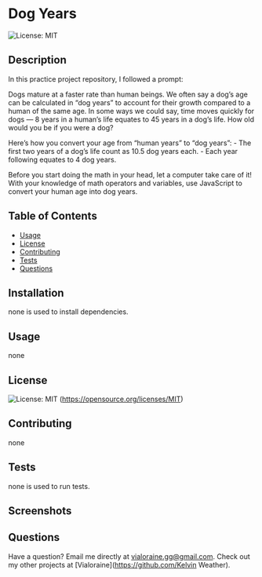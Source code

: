 # Dog Years
  ![License: MIT](https://img.shields.io/badge/License-MIT-yellow.svg)
  ## Description
  In this practice project repository, I followed a prompt:
  
  Dogs mature at a faster rate than human beings. We often say a dog’s age can be calculated in “dog years” to account for their growth compared to a human of the same age. In some ways we could say, time moves quickly for dogs — 8 years in a human’s life equates to 45 years in a dog’s life. How old would you be if you were a dog?

  Here’s how you convert your age from “human years” to “dog years”:
    - The first two years of a dog’s life count as 10.5 dog years each.
    - Each year following equates to 4 dog years.

  Before you start doing the math in your head, let a computer take care of it! With your knowledge of math operators and variables, use JavaScript to convert your human age into dog years.
  ## Table of Contents
  * [Usage](#usage)
  * [License](#license)
  * [Contributing](#contributing)
  * [Tests](#tests)
  * [Questions](#questions)
  ## Installation
  none is used to install dependencies.
  ## Usage
  none
  ## License
  ![License: MIT](https://img.shields.io/badge/License-MIT-yellow.svg)
  (https://opensource.org/licenses/MIT)
  ## Contributing
  none
  ## Tests
  none is used to run tests.
  ## Screenshots
  ## Questions
  Have a question? Email me directly at vialoraine.gg@gmail.com\.
  Check out my other projects at [Vialoraine](https://github.com/Kelvin Weather).